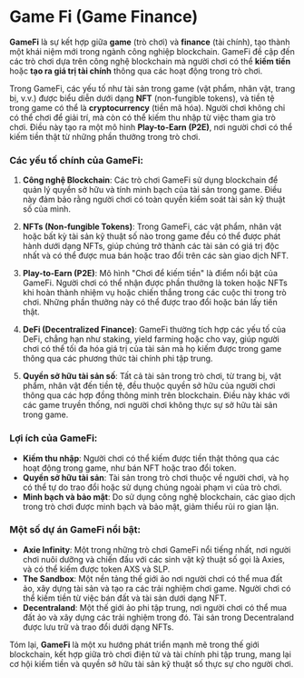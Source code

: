 # Game Fi (Game Finance)

**GameFi** là sự kết hợp giữa **game** (trò chơi) và **finance** (tài chính), tạo thành một khái niệm mới trong ngành công nghiệp blockchain. GameFi đề cập đến các trò chơi dựa trên công nghệ blockchain mà người chơi có thể **kiếm tiền** hoặc **tạo ra giá trị tài chính** thông qua các hoạt động trong trò chơi.

Trong GameFi, các yếu tố như tài sản trong game (vật phẩm, nhân vật, trang bị, v.v.) được biểu diễn dưới dạng **NFT** (non-fungible tokens), và tiền tệ trong game có thể là **cryptocurrency** (tiền mã hóa). Người chơi không chỉ có thể chơi để giải trí, mà còn có thể kiếm thu nhập từ việc tham gia trò chơi. Điều này tạo ra một mô hình **Play-to-Earn (P2E)**, nơi người chơi có thể kiếm tiền thật từ những phần thưởng trong trò chơi.

### Các yếu tố chính của GameFi:

1. **Công nghệ Blockchain**: Các trò chơi GameFi sử dụng blockchain để quản lý quyền sở hữu và tính minh bạch của tài sản trong game. Điều này đảm bảo rằng người chơi có toàn quyền kiểm soát tài sản kỹ thuật số của mình.
2. **NFTs (Non-fungible Tokens)**: Trong GameFi, các vật phẩm, nhân vật hoặc bất kỳ tài sản kỹ thuật số nào trong game đều có thể được phát hành dưới dạng NFTs, giúp chúng trở thành các tài sản có giá trị độc nhất và có thể được mua bán hoặc trao đổi trên các sàn giao dịch NFT.

3. **Play-to-Earn (P2E)**: Mô hình "Chơi để kiếm tiền" là điểm nổi bật của GameFi. Người chơi có thể nhận được phần thưởng là token hoặc NFTs khi hoàn thành nhiệm vụ hoặc chiến thắng trong các cuộc thi trong trò chơi. Những phần thưởng này có thể được trao đổi hoặc bán lấy tiền thật.

4. **DeFi (Decentralized Finance)**: GameFi thường tích hợp các yếu tố của DeFi, chẳng hạn như staking, yield farming hoặc cho vay, giúp người chơi có thể tối đa hóa giá trị của tài sản mà họ kiếm được trong game thông qua các phương thức tài chính phi tập trung.

5. **Quyền sở hữu tài sản số**: Tất cả tài sản trong trò chơi, từ trang bị, vật phẩm, nhân vật đến tiền tệ, đều thuộc quyền sở hữu của người chơi thông qua các hợp đồng thông minh trên blockchain. Điều này khác với các game truyền thống, nơi người chơi không thực sự sở hữu tài sản trong game.

### Lợi ích của GameFi:

- **Kiếm thu nhập**: Người chơi có thể kiếm được tiền thật thông qua các hoạt động trong game, như bán NFT hoặc trao đổi token.
- **Quyền sở hữu tài sản**: Tài sản trong trò chơi thuộc về người chơi, và họ có thể tự do trao đổi hoặc sử dụng chúng ngoài phạm vi của trò chơi.
- **Minh bạch và bảo mật**: Do sử dụng công nghệ blockchain, các giao dịch trong trò chơi được minh bạch và bảo mật, giảm thiểu rủi ro gian lận.

### Một số dự án GameFi nổi bật:

- **Axie Infinity**: Một trong những trò chơi GameFi nổi tiếng nhất, nơi người chơi nuôi dưỡng và chiến đấu với các sinh vật kỹ thuật số gọi là Axies, và có thể kiếm được token AXS và SLP.
- **The Sandbox**: Một nền tảng thế giới ảo nơi người chơi có thể mua đất ảo, xây dựng tài sản và tạo ra các trải nghiệm chơi game. Người chơi có thể kiếm tiền từ việc bán đất và tài sản dưới dạng NFT.
- **Decentraland**: Một thế giới ảo phi tập trung, nơi người chơi có thể mua đất ảo và xây dựng các trải nghiệm trong đó. Tài sản trong Decentraland được lưu trữ và trao đổi dưới dạng NFTs.

Tóm lại, **GameFi** là một xu hướng phát triển mạnh mẽ trong thế giới blockchain, kết hợp giữa trò chơi điện tử và tài chính phi tập trung, mang lại cơ hội kiếm tiền và quyền sở hữu tài sản kỹ thuật số thực sự cho người chơi.

